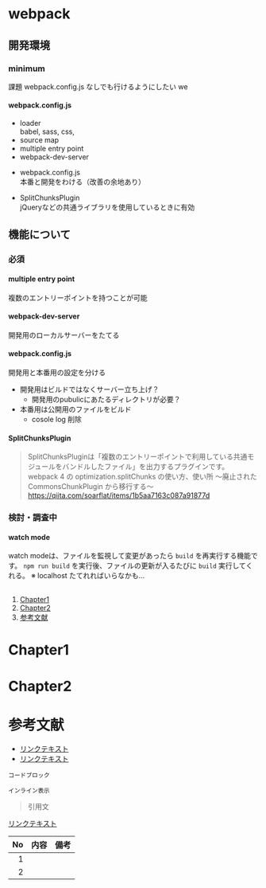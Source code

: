 # webpack
## 開発環境
### minimum
課題 webpack.config.js なしでも行けるようにしたい
we
#### webpack.config.js
* loader<br>babel, sass, css,
* source map
* multiple entry point
* webpack-dev-server
<!-- * watch mode?<br>localhost たてれればいらなかも -->
* webpack.config.js<br>本番と開発をわける（改善の余地あり）
<!-- * Tree Shaking あまり理解できていない -->
* SplitChunksPlugin<br>jQueryなどの共通ライブラリを使用しているときに有効
<!-- *  -->
<!-- *  -->

## 機能について
### 必須
#### multiple entry point
複数のエントリーポイントを持つことが可能
#### webpack-dev-server
開発用のローカルサーバーをたてる
#### webpack.config.js
開発用と本番用の設定を分ける
* 開発用はビルドではなくサーバー立ち上げ？
  - 開発用のpubulicにあたるディレクトリが必要？
* 本番用は公開用のファイルをビルド
  - cosole log 削除
#### SplitChunksPlugin
> SplitChunksPluginは「複数のエントリーポイントで利用している共通モジュールをバンドルしたファイル」を出力するプラグインです。
webpack 4 の optimization.splitChunks の使い方、使い所 〜廃止された CommonsChunkPlugin から移行する〜
https://qiita.com/soarflat/items/1b5aa7163c087a91877d



### 検討・調査中
#### watch mode
watch modeは、ファイルを監視して変更があったら `build` を再実行する機能です。
`npm run build` を実行後、ファイルの更新が入るたびに `build` 実行してくれる。
※ localhost たてれればいらなかも…





##
##
1. [Chapter1](#Chapter1)
1. [Chapter2](#Chapter2)
1. [参考文献](#reference)

<!-- 各チャプター -->
<a id="#Chapter1"></a>
# Chapter1

<a id="#Chapter2"></a>
# Chapter2

<a id="#reference"></a>
# 参考文献
- [リンクテキスト](URL)
- [リンクテキスト](URL)


```言語名:ファイル名.拡張子
コードブロック
```

`インライン表示`

>引用文

[リンクテキスト](URL)

| No |    内容     |    備考    |
|---:|-------------|------------|
| 1  |             |            |
| 2  |             |            |